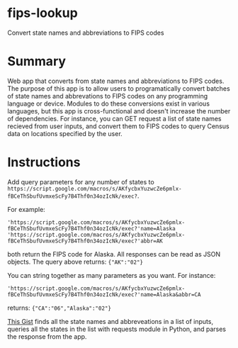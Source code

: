 # fips-lookup
Convert state names and abbreviations to FIPS codes

# Summary
Web app that converts from state names and abbreviations to FIPS codes. The purpose of this app is to allow users to programatically convert batches of state names and abbrevations to FIPS codes on any programming language or device. Modules to do these conversions exist in various languages, but this app is cross-functional and doesn't increase the number of dependencies. For instance, you can GET request a list of state names recieved from user inputs, and convert them to FIPS codes to query Census data on locations specified by the user.

# Instructions
Add query parameters for any number of states to `https://script.google.com/macros/s/AKfycbxYuzwcZe6pmlx-fBCeThSbufUvmxeScFy7B4Thf0n34ozIcNk/exec?`.

For example:

`'https://script.google.com/macros/s/AKfycbxYuzwcZe6pmlx-fBCeThSbufUvmxeScFy7B4Thf0n34ozIcNk/exec?'name=Alaska`
`'https://script.google.com/macros/s/AKfycbxYuzwcZe6pmlx-fBCeThSbufUvmxeScFy7B4Thf0n34ozIcNk/exec?'abbr=AK`

both return the FIPS code for Alaska. All responses can be read as JSON objects. The query above returns: `{"AK":"02"}`

You can string together as many parameters as you want. For instance:

`'https://script.google.com/macros/s/AKfycbxYuzwcZe6pmlx-fBCeThSbufUvmxeScFy7B4Thf0n34ozIcNk/exec?'name=Alaska&abbr=CA`

returns: `{"CA":"06","Alaska":"02"}`

[This Gist](https://gist.github.com/soyrice/281d9602c93a98bda3a60c512fcd054e) finds all the state names and abbreveations in a list of inputs, queries all the states in the list with requests module in Python, and parses the response from the app.




